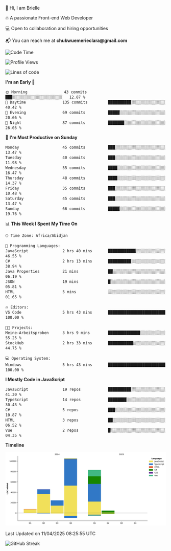 <div align="left">
  <p>👋 Hi, I am Brielle</p>
  <p>🔥 A passionate Front-end Web Developer</p>
  <p>💻 Open to collaboration and hiring opportunities</p>
  <p>📬 You can reach me at <strong>chukwuemerieclara@gmail.com</strong></p>
</div>


 
 <!--START_SECTION:waka-->
![Code Time](http://img.shields.io/badge/Code%20Time-582%20hrs%2029%20mins-blue)

![Profile Views](http://img.shields.io/badge/Profile%20Views-8-blue)

![Lines of code](https://img.shields.io/badge/From%20Hello%20World%20I%27ve%20Written-269.0%20thousand%20lines%20of%20code-blue)

**I'm an Early 🐤** 

```text
🌞 Morning                43 commits          ███░░░░░░░░░░░░░░░░░░░░░░   12.87 % 
🌆 Daytime                135 commits         ██████████░░░░░░░░░░░░░░░   40.42 % 
🌃 Evening                69 commits          █████░░░░░░░░░░░░░░░░░░░░   20.66 % 
🌙 Night                  87 commits          ███████░░░░░░░░░░░░░░░░░░   26.05 % 
```
📅 **I'm Most Productive on Sunday** 

```text
Monday                   45 commits          ███░░░░░░░░░░░░░░░░░░░░░░   13.47 % 
Tuesday                  40 commits          ███░░░░░░░░░░░░░░░░░░░░░░   11.98 % 
Wednesday                55 commits          ████░░░░░░░░░░░░░░░░░░░░░   16.47 % 
Thursday                 48 commits          ████░░░░░░░░░░░░░░░░░░░░░   14.37 % 
Friday                   35 commits          ███░░░░░░░░░░░░░░░░░░░░░░   10.48 % 
Saturday                 45 commits          ███░░░░░░░░░░░░░░░░░░░░░░   13.47 % 
Sunday                   66 commits          █████░░░░░░░░░░░░░░░░░░░░   19.76 % 
```


📊 **This Week I Spent My Time On** 

```text
🕑︎ Time Zone: Africa/Abidjan

💬 Programming Languages: 
JavaScript               2 hrs 40 mins       ████████████░░░░░░░░░░░░░   46.55 % 
C#                       2 hrs 13 mins       ██████████░░░░░░░░░░░░░░░   38.94 % 
Java Properties          21 mins             ██░░░░░░░░░░░░░░░░░░░░░░░   06.19 % 
JSON                     19 mins             █░░░░░░░░░░░░░░░░░░░░░░░░   05.81 % 
HTML                     5 mins              ░░░░░░░░░░░░░░░░░░░░░░░░░   01.65 % 

🔥 Editors: 
VS Code                  5 hrs 43 mins       █████████████████████████   100.00 % 

🐱‍💻 Projects: 
Meine-Arbeitsproben      3 hrs 9 mins        ██████████████░░░░░░░░░░░   55.25 % 
StockHub                 2 hrs 33 mins       ███████████░░░░░░░░░░░░░░   44.75 % 

💻 Operating System: 
Windows                  5 hrs 43 mins       █████████████████████████   100.00 % 
```

**I Mostly Code in JavaScript** 

```text
JavaScript               19 repos            ██████████░░░░░░░░░░░░░░░   41.30 % 
TypeScript               14 repos            ████████░░░░░░░░░░░░░░░░░   30.43 % 
C#                       5 repos             ███░░░░░░░░░░░░░░░░░░░░░░   10.87 % 
HTML                     3 repos             ██░░░░░░░░░░░░░░░░░░░░░░░   06.52 % 
Vue                      2 repos             █░░░░░░░░░░░░░░░░░░░░░░░░   04.35 % 
```



**Timeline**

![Lines of Code chart](https://raw.githubusercontent.com/Brielle28/Brielle28/main/assets/bar_graph.png)


 Last Updated on 11/04/2025 08:25:55 UTC
<!--END_SECTION:waka-->

![GitHub Streak](https://github-readme-streak-stats.herokuapp.com/?user=Brielle28)



